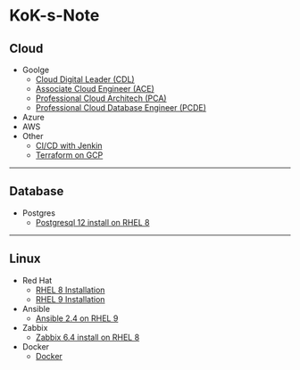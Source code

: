 # KoK-s-Note

## Cloud

- Goolge
	- [Cloud Digital Leader (CDL)](Cloud/CDL.md)
	- [Associate Cloud Engineer (ACE)](Cloud/ACE.md)
	- [Professional Cloud Architech (PCA)](Cloud/PCA.md)
	- [Professional Cloud Database Engineer (PCDE)](Cloud/PCDE.md)
- Azure
- AWS
- Other
	- [CI/CD with Jenkin](Cloud/CICD.md)
	- [Terraform on GCP](Cloud/Terraform-on-GCP.md)

---

## Database

- Postgres
	- [Postgresql 12 install on RHEL 8](Database/Postgresql-12-install-on-RHEL-8.md)

---

## Linux

- Red Hat
	- [RHEL 8 Installation](Linux/RHEL-8-Installation.md)
	- [RHEL 9 Installation](Linux/RHEL-9-Installation.md)
- Ansible
	- [Ansible 2.4 on RHEL 9](Linux/Ansible-2.4-on-RHEL-9.md)
- Zabbix
  - [Zabbix 6.4 install on RHEL 8](Linux/Zabbix-6.4-install-on-RHEL-8.md)
- Docker
  - [Docker](Linux/Docker.md)